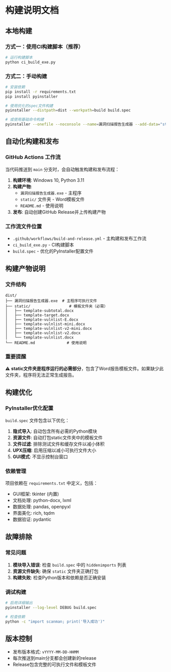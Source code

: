 # 构建说明文档

## 本地构建

### 方式一：使用CI构建脚本（推荐）

```bash
# 运行构建脚本
python ci_build_exe.py
```

### 方式二：手动构建

```bash
# 安装依赖
pip install -r requirements.txt
pip install pyinstaller

# 使用优化的spec文件构建
pyinstaller --distpath=dist --workpath=build build.spec

# 或使用基础命令构建
pyinstaller --onefile --noconsole --name=漏洞扫描报告生成器 --add-data="static;static" gui.py
```

## 自动化构建和发布

### GitHub Actions 工作流

当代码推送到 `main` 分支时，会自动触发构建和发布流程：

1. **构建环境**: Windows 10, Python 3.11
2. **构建产物**: 
   - `漏洞扫描报告生成器.exe` - 主程序
   - `static/` 文件夹 - Word模板文件
   - `README.md` - 使用说明
3. **发布**: 自动创建GitHub Release并上传构建产物

### 工作流文件位置

- `.github/workflows/build-and-release.yml` - 主构建和发布工作流
- `ci_build_exe.py` - CI构建脚本
- `build.spec` - 优化的PyInstaller配置文件

## 构建产物说明

### 文件结构
```
dist/
├── 漏洞扫描报告生成器.exe  # 主程序可执行文件
├── static/                 # 模板文件夹（必需）
│   ├── template-subtotal.docx
│   ├── template-target.docx
│   ├── template-vulnlist-E.docx
│   ├── template-vulnlist-mini.docx
│   ├── template-vulnlist-v2-mini.docx
│   ├── template-vulnlist-v2.docx
│   └── template-vulnlist.docx
└── README.md              # 使用说明
```

### 重要提醒

⚠️ **static文件夹是程序运行的必需部分**，包含了Word报告模板文件。如果缺少此文件夹，程序将无法正常生成报告。

## 构建优化

### PyInstaller优化配置

`build.spec` 文件包含以下优化：

1. **隐式导入**: 自动包含所有必需的Python模块
2. **资源文件**: 自动打包static文件夹中的模板文件
3. **文件过滤**: 排除测试文件和缓存文件以减小体积
4. **UPX压缩**: 启用压缩以减小可执行文件大小
5. **GUI模式**: 不显示控制台窗口

### 依赖管理

项目依赖在 `requirements.txt` 中定义，包括：
- GUI框架: tkinter (内置)
- 文档处理: python-docx, lxml
- 数据处理: pandas, openpyxl
- 界面美化: rich, tqdm
- 数据验证: pydantic

## 故障排除

### 常见问题

1. **模块导入错误**: 检查 `build.spec` 中的 `hiddenimports` 列表
2. **资源文件缺失**: 确保 `static` 文件夹正确打包
3. **构建失败**: 检查Python版本和依赖是否正确安装

### 调试构建

```bash
# 启用详细输出
pyinstaller --log-level DEBUG build.spec

# 检查依赖
python -c "import scanman; print('导入成功')"
```

## 版本控制

- 发布版本格式: `vYYYY-MM-DD-HHMM`
- 每次推送到main分支都会创建新的release
- Release包含完整的可执行文件和模板文件
